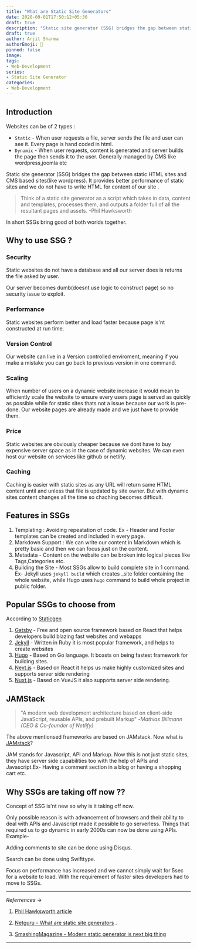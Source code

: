 ```yaml
---
title: "What are Static Site Generators"
date: 2020-09-01T17:50:12+05:30
draft: true
description: "Static site generator (SSG) bridges the gap between static HTML sites and CMS based sites(like wordpress). It provides better performance of static sites and we do not have to write HTML for content of our site."
draft: true
author: Arjit Sharma
authorEmoji: 🤖
pinned: false
image: 
tags:
- Web-Development
series:
- Static Site Generator
categories:
- Web-Development
---
```


## Introduction

Websites can be of 2 types :

- `Static` - When user requests a file, server sends the file and user can see it. Every page is hand coded in html.
- `Dynamic` - When user requests, content is generated and server builds the page then sends it to the user. Generally managed by CMS like wordpress,joomla etc

Static site generator (SSG) bridges the gap between static HTML sites and CMS based sites(like wordpress). It provides better performance of static sites and we do not have to write HTML for content of our site .

> Think of a static site generator as a script which takes in data, content and templates, processes them, and outputs a folder full of all the resultant pages and assets. 
> -Phil Hawksworth

In short SSGs bring good of both worlds together.

## Why to use SSG ?

### Security

Static websites do not have a database and all our server does is returns the file asked by user.

Our server becomes dumb(doesnt use logic to construct page) so no security issue to exploit.

### Performance

Static websites perform better and load faster because page is'nt constructed at run time.

### Version Control

Our website can live in a Version controlled enviroment, meaning if you make a mistake you can go back to previous version in one command.

### Scaling

When number of users on a dynamic website increase it would mean to efficiently scale the website to ensure every users page is served as quickly as possible while for static sites thats not a issue because our work is pre-done. Our website pages are already made and we just have to provide them.

### Price

Static websites are obviously cheaper because we dont have to buy expensive server space as in the case of dynamic websites. We can even host our website on services like github or netlify.

### Caching

Caching  is easier with static sites as any URL will return same HTML content until and unless that file is updated by site owner. But with dynamic sites content changes all the time so chaching becomes difficult.


## Features in SSGs

1. Templating : Avoiding repeatation of code. Ex - Header and Footer templates can be created and included in every page.
2. Markdown Support : We can write our content in Markdown which is pretty basic and then we can focus just on the content.
3. Metadata - Content on the website can be broken into logical pieces like Tags,Categories etc.
4. Building the Site - Most SSGs allow to build complete site in 1 command. Ex- Jekyll uses `jekyll build` which creates _site folder containing the whole website, while Hugo uses `hugo` command to build whole project in public folder.


## Popular SSGs to choose from

According to [Staticgen](https://www.staticgen.com/)

1. [Gatsby](https://www.gatsbyjs.org/) - Free and open source framework based on React that helps developers build blazing fast websites and webapps
2. [Jekyll](https://jekyllrb.com/) - Written in Ruby it is most popular framework, and helps to create websites 
3. [Hugo](https://gohugo.io/) - Based on Go language. It boasts on being fastest framework for building sites.
4. [Next.js](https://nextjs.org/) - Based on React it helps us make highly customized sites and supports server side rendering
5. [Nuxt.js](https://nuxtjs.org/) - Based on VueJS it also supports server side rendering.


## JAMStack

> "A modern web development architecture based on client-side JavaScript, reusable APIs, and prebuilt Markup"
> -<cite>Mathias Biilmann (CEO & Co-founder of Netlify)</cite>

The above mentionsed frameworks are based on JAMstack. Now what is [JAMstack](https://jamstack.org/)?

JAM stands for Javascript, API and Markup.
Now this is not just static sites, they have server side capabilities too with the help of APIs and Javascript.Ex- Having a comment section in a blog or having a shopping cart etc.


## Why SSGs are taking off now ??

Concept of SSG is'nt new so why is it taking off now.

Only possible reason is with advancement of browsers and their ability to deal with APIs and Javascript made it possible to go serverless. Things that required us to go dynamic in early 2000s can now be done using APIs. Example-

Adding comments to site can be done using Disqus.

Search can be done using Swifttype.

Focus on performance has increased and we cannot simply wait for 5sec for a website to load. With the requirement of faster sites  developers had to move to SSGs.

---
_Referrences_ &rarr;

1. [Phil Hawksworth article](https://www.netlify.com/blog/2020/04/14/what-is-a-static-site-generator-and-3-ways-to-find-the-best-one/)

2. [Netguru - What are static site generators](https://www.netguru.com/blog/what-are-static-site-generators#:~:text=A%20static%20site%20generator%20is,easy%20to%20consume%2C%20such%20as%20) .

3. [SmashingMagazine - Modern static generator is next big thing](https://www.smashingmagazine.com/2015/11/modern-static-website-generators-next-big-thing/)

---